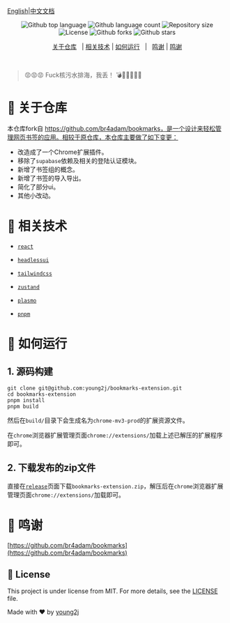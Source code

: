 [English](./README.md)|[中文文档](./README.ZH_CN.md)



<p align="center">
  <img alt="Github top language" src="https://img.shields.io/github/languages/top/young2j/bookmarks-extension?color=56BEB8">
  <img alt="Github language count" src="https://img.shields.io/github/languages/count/young2j/bookmarks-extension?color=56BEB8">
  <img alt="Repository size" src="https://img.shields.io/github/repo-size/young2j/bookmarks-extension?color=56BEB8">
  <img alt="License" src="https://img.shields.io/github/license/young2j/bookmarks-extension?color=56BEB8">
<img alt="Github forks" src="https://img.shields.io/github/forks/young2j/bookmarks-extension?color=56BEB8" />
  <img alt="Github stars" src="https://img.shields.io/github/stars/young2j/bookmarks-extension?color=56BEB8" />
</p>


<p align="center">
  <a href="#dart-关于仓库">关于仓库</a>   |
  <a href="#hammer-相关技术">相关技术</a> |
  <a href="#rocket-如何运行">如何运行</a>   |  
  <a href="#handshake-鸣谢">鸣谢</a> | 
  <a href="#memo-License">鸣谢</a>
</p>



<br>

> 😡😡😡 Fuck核污水排海，我丢！ 💣🗾💥😤😤😤



# :dart: 关于仓库

本仓库fork自 https://github.com/br4adam/bookmarks，是一个设计来轻松管理网页书签的应用。相较于原仓库，本仓库主要做了如下变更：

* 改造成了一个Chrome扩展插件。
* 移除了`supabase`依赖及相关的登陆认证模块。
* 新增了书签组的概念。
* 新增了书签的导入导出。
* 简化了部分ui。
* 其他小改动。



# :hammer: 相关技术

* [`react`](https://react.docschina.org/)

* [`headlessui`](https://headlessui.com/)

* [`tailwindcss`](https://tailwind.nodejs.cn/)

* [`zustand`](https://zustand-cn.js.org/)

* [`plasmo`](https://www.plasmo.com/)

* [`pnpm`](https://www.pnpm.cn/)

  

# :rocket: 如何运行

## 1. 源码构建

```shell
git clone git@github.com:young2j/bookmarks-extension.git
cd bookmarks-extension
pnpm install
pnpm build
```

然后在`build/`目录下会生成名为`chrome-mv3-prod`的扩展资源文件。

在`chrome`浏览器扩展管理页面`chrome://extensions/`加载上述已解压的扩展程序即可。

## 2. 下载发布的zip文件

直接在[`release`](https://github.com/young2j/bookmarks-extension/releases)页面下载`bookmarks-extension.zip`，解压后在`chrome`浏览器扩展管理页面`chrome://extensions/`加载即可。



# :handshake: 鸣谢

 [https://github.com/br4adam/bookmarks](https://github.com/br4adam/bookmarks)



## :memo: License

This project is under license from MIT. For more details, see the [LICENSE](LICENSE.md) file.

Made with ❤️ by  [young2j](https://github.com/young2j)
